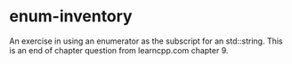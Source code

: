 # enum-inventory
An exercise in using an enumerator as the subscript for an std::string.
This is an end of chapter question from learncpp.com chapter 9.
